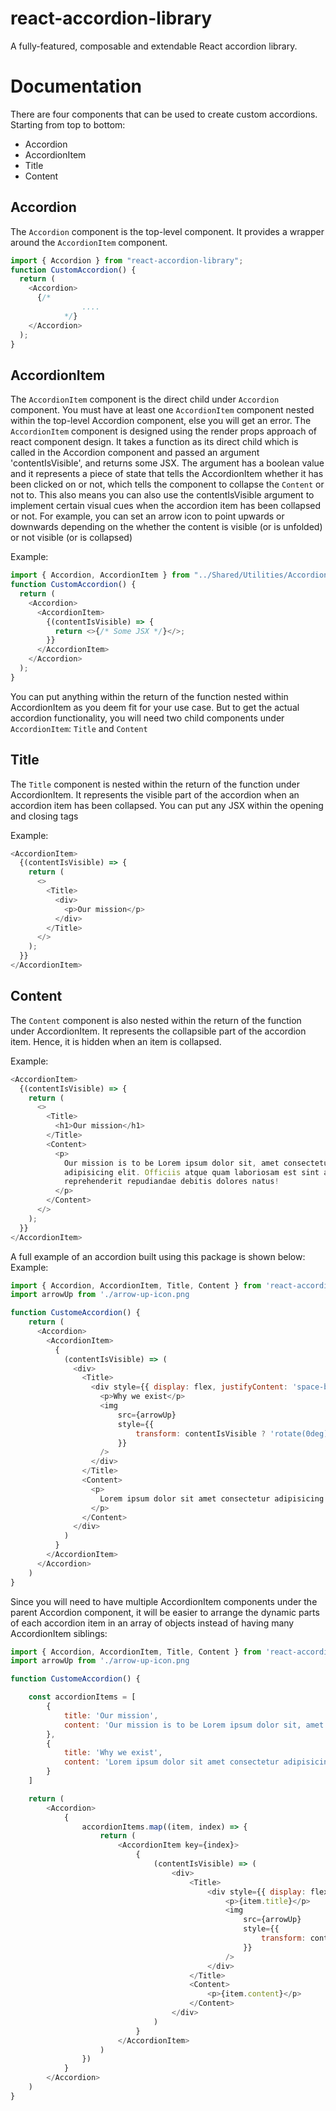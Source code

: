 # react-accordion-library

A fully-featured, composable and extendable React accordion library.

# Documentation

There are four components that can be used to create custom accordions. Starting from top to bottom:

- Accordion
- AccordionItem
- Title
- Content

## Accordion

The `Accordion` component is the top-level component. It provides a wrapper around the `AccordionItem` component.

```javascript
import { Accordion } from "react-accordion-library";
function CustomAccordion() {
  return (
    <Accordion>
      {/*
                ....
            */}
    </Accordion>
  );
}
```

## AccordionItem

The `AccordionItem` component is the direct child under `Accordion` component. You must have at least one `AccordionItem` component nested within the top-level Accordion component, else you will get an error.
The `AccordionItem` component is designed using the render props approach of react component design. It takes a function as its direct child which is called in the Accordion component and passed an argument 'contentIsVisible', and returns some JSX. The argument has a boolean value and it represents a piece of state that tells the AccordionItem whether it has been clicked on or not, which tells the component to collapse the `Content` or not to. This also means you can also use the contentIsVisible argument to implement certain visual cues when the accordion item has been collapsed or not. For example, you can set an arrow icon to point upwards or downwards depending on the whether the content is visible (or is unfolded) or not visible (or is collapsed)

Example:

```javascript
import { Accordion, AccordionItem } from "../Shared/Utilities/Accordion";
function CustomAccordion() {
  return (
    <Accordion>
      <AccordionItem>
        {(contentIsVisible) => {
          return <>{/* Some JSX */}</>;
        }}
      </AccordionItem>
    </Accordion>
  );
}
```

You can put anything within the return of the function nested within AccordionItem as you deem fit for your use case. But to get the actual accordion functionality, you will need two child components under `AccordionItem`: `Title` and `Content`

## Title

The `Title` component is nested within the return of the function under AccordionItem. It represents the visible part of the accordion when an accordion item has been collapsed. You can put any JSX within the opening and closing tags

Example:

```javascript
<AccordionItem>
  {(contentIsVisible) => {
    return (
      <>
        <Title>
          <div>
            <p>Our mission</p>
          </div>
        </Title>
      </>
    );
  }}
</AccordionItem>
```

## Content

The `Content` component is also nested within the return of the function under AccordionItem. It represents the collapsible part of the accordion item. Hence, it is hidden when an item is collapsed.

Example:

```javascript
<AccordionItem>
  {(contentIsVisible) => {
    return (
      <>
        <Title>
          <h1>Our mission</h1>
        </Title>
        <Content>
          <p>
            Our mission is to be Lorem ipsum dolor sit, amet consectetur
            adipisicing elit. Officiis atque quam laboriosam est sint animi
            reprehenderit repudiandae debitis dolores natus!
          </p>
        </Content>
      </>
    );
  }}
</AccordionItem>
```

A full example of an accordion built using this package is shown below:
Example:

```javascript
import { Accordion, AccordionItem, Title, Content } from 'react-accordion-library;
import arrowUp from './arrow-up-icon.png

function CustomeAccordion() {
    return (
      <Accordion>
        <AccordionItem>
          {
            (contentIsVisible) => (
              <div>
                <Title>
                  <div style={{ display: flex, justifyContent: 'space-between', alignItems: 'center' }}>
                    <p>Why we exist</p>
                    <img
                        src={arrowUp}
                        style={{
                            transform: contentIsVisible ? 'rotate(0deg)' : 'rotate(90deg)'  // Points downwards when the item is hidden
                        }}
                    />
                  </div>
                </Title>
                <Content>
                  <p>
                    Lorem ipsum dolor sit amet consectetur adipisicing elit. Ab numquam itaque veritatis cumque placeat laborum maiores optio quo at facilis! Eos, fuga maiores dolores labore qui corporis temporibus ad provident.
                  </p>
                </Content>
              </div>
            )
          }
        </AccordionItem>
      </Accordion>
    )
}
```

Since you will need to have multiple AccordionItem components under the parent Accordion component, it will be easier to arrange the dynamic parts of each accordion item in an array of objects instead of having many AccordionItem siblings:

```javascript
import { Accordion, AccordionItem, Title, Content } from 'react-accordion-library;
import arrowUp from './arrow-up-icon.png

function CustomeAccordion() {

    const accordionItems = [
        {
            title: 'Our mission',
            content: 'Our mission is to be Lorem ipsum dolor sit, amet consectetur adipisicing elit. Officiis atque quam laboriosam est sint animi reprehenderit repudiandae debitis dolores natus!'
        },
        {
            title: 'Why we exist',
            content: 'Lorem ipsum dolor sit amet consectetur adipisicing elit. Ab numquam itaque veritatis cumque placeat laborum maiores optio quo at facilis! Eos, fuga maiores dolores labore qui corporis temporibus ad provident.'
        }
    ]

    return (
        <Accordion>
            {
                accordionItems.map((item, index) => {
                    return (
                        <AccordionItem key={index}>
                            {
                                (contentIsVisible) => (
                                    <div>
                                        <Title>
                                            <div style={{ display: flex, justifyContent: 'space-between', alignItems: 'center' }}>
                                                <p>{item.title}</p>
                                                <img
                                                    src={arrowUp}
                                                    style={{
                                                        transform: contentIsVisible ? 'rotate(0deg)' : 'rotate(90deg)'  // Points downwards when the item is hidden
                                                    }}
                                                />
                                            </div>
                                        </Title>
                                        <Content>
                                            <p>{item.content}</p>
                                        </Content>
                                    </div>
                                )
                            }
                        </AccordionItem>
                    )
                })
            }
        </Accordion>
    )
}
```
